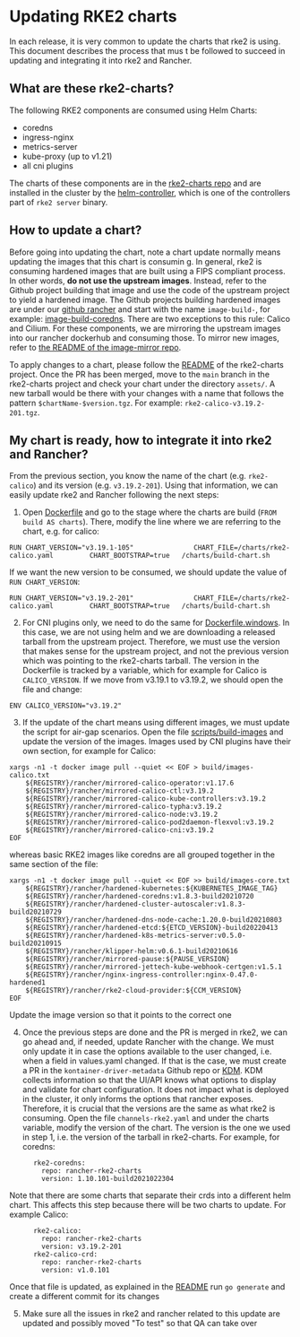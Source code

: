 # Updating RKE2 charts

In each release, it is very common to update the charts that rke2 is using. This document describes the process that mus
t be followed to succeed in updating and integrating it into rke2 and Rancher.

## What are these rke2-charts?

The following RKE2 components are consumed using Helm Charts:

- coredns
- ingress-nginx
- metrics-server
- kube-proxy (up to v1.21)
- all cni plugins

The charts of these components are in the [rke2-charts repo](https://github.com/rancher/rke2-charts/tree/main-source/packages)
and are installed in the cluster by the [helm-controller](https://github.com/k3s-io/helm-controller), which is one of
the controllers part of `rke2 server` binary.

## How to update a chart?

Before going into updating the chart, note a chart update normally means updating the images that this chart is consumin
g. In general, rke2 is consuming hardened images that are built using a FIPS compliant process. In other words, **do not
 use the upstream images**. Instead, refer to the Github project building that image and use the code of the upstream
project to yield a hardened image. The Github projects building hardened images are under our [github rancher](https://github.com/rancher/)
and start with the name `image-build-`, for example: [image-build-coredns](https://github.com/rancher/image-build-coredns).
There are two exceptions to this rule: Calico and Cilium. For these components, we are mirroring the upstream images
into our rancher dockerhub and consuming those. To mirror new images, refer to [the README of the image-mirror repo](https://github.com/rancher/image-mirror/blob/master/README.md).

To apply changes to a chart, please follow the [README](https://github.com/rancher/rke2-charts/blob/main-source/README.md)
of the rke2-charts project. Once the PR has been merged, move to the `main` branch in the rke2-charts project and check
your chart under the directory `assets/`. A new tarball would be there with your changes with a name that follows the
pattern `$chartName-$version.tgz`. For example: `rke2-calico-v3.19.2-201.tgz`.

## My chart is ready, how to integrate it into rke2 and Rancher?

From the previous section, you know the name of the chart (e.g. `rke2-calico`) and its version (e.g. `v3.19.2-201`).
Using that information, we can easily update rke2 and Rancher following the next steps:

1. Open [Dockerfile](https://github.com/rancher/rke2/blob/master/Dockerfile) and go to the stage where the charts are
build (`FROM build AS charts`). There, modify the line where we are referring to the chart, e.g. for calico:
```
RUN CHART_VERSION="v3.19.1-105"               CHART_FILE=/charts/rke2-calico.yaml         CHART_BOOTSTRAP=true   /charts/build-chart.sh
```
If we want the new version to be consumed, we should update the value of `RUN CHART_VERSION`:
```
RUN CHART_VERSION="v3.19.2-201"               CHART_FILE=/charts/rke2-calico.yaml         CHART_BOOTSTRAP=true   /charts/build-chart.sh
```

2. For CNI plugins only, we need to do the same for [Dockerfile.windows](https://github.com/rancher/rke2/blob/master/Dockerfile.windows).
In this case, we are not using helm and we are downloading a released tarball from the upstream project. Therefore, we
must use the version that makes sense for the upstream project, and not the previous version which was pointing to the
rke2-charts tarball. The version in the Dockerfile is tracked by a variable, which for example for Calico is
`CALICO_VERSION`. If we move from v3.19.1 to v3.19.2, we should open the file and change:
```
ENV CALICO_VERSION="v3.19.2"
```

3. If the update of the chart means using different images, we must update the script for air-gap scenarios. Open the
file [scripts/build-images](https://github.com/rancher/rke2/blob/master/scripts/build-images) and update the version of
the images. Images used by CNI plugins have their own section, for example for Calico:
```
xargs -n1 -t docker image pull --quiet << EOF > build/images-calico.txt
    ${REGISTRY}/rancher/mirrored-calico-operator:v1.17.6
    ${REGISTRY}/rancher/mirrored-calico-ctl:v3.19.2
    ${REGISTRY}/rancher/mirrored-calico-kube-controllers:v3.19.2
    ${REGISTRY}/rancher/mirrored-calico-typha:v3.19.2
    ${REGISTRY}/rancher/mirrored-calico-node:v3.19.2
    ${REGISTRY}/rancher/mirrored-calico-pod2daemon-flexvol:v3.19.2
    ${REGISTRY}/rancher/mirrored-calico-cni:v3.19.2
EOF
```
whereas basic RKE2 images like coredns are all grouped together in the same section of the file:
```
xargs -n1 -t docker image pull --quiet << EOF >> build/images-core.txt
    ${REGISTRY}/rancher/hardened-kubernetes:${KUBERNETES_IMAGE_TAG}
    ${REGISTRY}/rancher/hardened-coredns:v1.8.3-build20210720
    ${REGISTRY}/rancher/hardened-cluster-autoscaler:v1.8.3-build20210729
    ${REGISTRY}/rancher/hardened-dns-node-cache:1.20.0-build20210803
    ${REGISTRY}/rancher/hardened-etcd:${ETCD_VERSION}-build20220413
    ${REGISTRY}/rancher/hardened-k8s-metrics-server:v0.5.0-build20210915
    ${REGISTRY}/rancher/klipper-helm:v0.6.1-build20210616
    ${REGISTRY}/rancher/mirrored-pause:${PAUSE_VERSION}
    ${REGISTRY}/rancher/mirrored-jettech-kube-webhook-certgen:v1.5.1
    ${REGISTRY}/rancher/nginx-ingress-controller:nginx-0.47.0-hardened1
    ${REGISTRY}/rancher/rke2-cloud-provider:${CCM_VERSION}
EOF
```
Update the image version so that it points to the correct one

4. Once the previous steps are done and the PR is merged in rke2, we can go ahead and, if needed, update Rancher with
the change. We must only update it in case the options available to the user changed, i.e. when a field in values.yaml
changed. If that is the case, we must create a PR in the `kontainer-driver-metadata` Github repo or [KDM](https://github.com/rancher/kontainer-driver-metadata).
KDM collects information so that the UI/API knows what options to display and validate for chart configuration.
It does not impact what is deployed in the cluster, it only informs the options that rancher exposes. Therefore, it is
crucial that the versions are the same as what rke2 is consuming. Open the file `channels-rke2.yaml` and under the
charts variable, modify the version of the chart. The version is the one we used in step 1, i.e. the version of the
tarball in rke2-charts. For example, for coredns:
```
      rke2-coredns:
        repo: rancher-rke2-charts
        version: 1.10.101-build2021022304
```

Note that there are some charts that separate their crds into a different helm chart. This affects this step because
there will be two charts to update. For example Calico:
```
      rke2-calico:
        repo: rancher-rke2-charts
        version: v3.19.2-201
      rke2-calico-crd:
        repo: rancher-rke2-charts
        version: v1.0.101
```
Once that file is updated, as explained in the [README](https://github.com/rancher/kontainer-driver-metadata/blob/dev-v2.6/README.md#run)
run `go generate` and create a different commit for its changes

5. Make sure all the issues in rke2 and rancher related to this update are updated and possibly moved "To test" so that
 QA can take over
